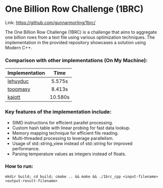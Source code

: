 # One Billion Row Challenge (1BRC)
Link: https://github.com/gunnarmorling/1brc/

The One Billion Row Challenge (1BRC) is a challenge that aims to aggregate one billion rows from a text file using various optimization techniques. The implementation in the provided repository showcases a solution using Modern C++.

### Comparison with other implementations (On My Machine):
| Implementation                                                            |   Time  |
|---------------------------------------------------------------------------|:-------:|
| [lehuyduc](https://github.com/lehuyduc/1brc-simd)                         |  5.575s |
| [tooomasy](https://github.com/tooomasy/1brc-cpp)                          |  8.413s |
| [kajott](https://gist.github.com/kajott/8a7c3f56a9a035fdfe3b2c79e17c8eed) | 10.580s |

### Key features of the implementation include:
- SIMD instructions for efficient parallel processing.
- Custom hash table with linear probing for fast data lookup.
- Memory mapping technique for efficient file reading.
- Multi-threaded processing to leverage parallelism.
- Usage of std::string_view instead of std::string for improved performance.
- Parsing temperature values as integers instead of floats.

### How to run:
`mkdir build; cd build; cmake .. && make && ./1brc_cpp <input-filename> <output-result-filename>`
